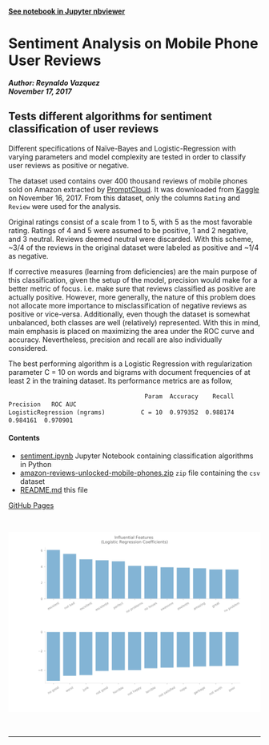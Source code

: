 
<br>

**[See notebook in Jupyter nbviewer](https://nbviewer.jupyter.org/github/reyvaz/Sentiment-Analysis-Mobile/blob/master/sentiment.ipynb)**

# Sentiment Analysis on Mobile Phone User Reviews
***Author: Reynaldo Vazquez***  
***November 17, 2017***

## Tests different algorithms for sentiment classification of user reviews


Different specifications of Naïve-Bayes and Logistic-Regression with varying parameters and model complexity are tested in order to classify user reviews as positive or negative. 

The dataset used contains over 400 thousand reviews of mobile phones sold on Amazon extracted by [PromptCloud](https://www.promptcloud.com/). It was downloaded from [Kaggle](https://www.kaggle.com/PromptCloudHQ/amazon-reviews-unlocked-mobile-phones) on November 16, 2017. From this dataset, only the columns `Rating` and `Review` were used for the analysis. 

Original ratings consist of a scale from 1 to 5, with 5 as the most favorable rating. Ratings of 4 and 5 were assumed to be positive, 1 and 2 negative, and 3 neutral. Reviews deemed neutral were discarded. With this scheme, ~3/4 of the reviews in the original dataset were labeled as positive and ~1/4 as negative. 

If corrective measures (learning from deficiencies) are the main purpose of this classification, given the setup of the model, precision would make for a better metric of focus. i.e. make sure that reviews classified as positive are actually positive. However, more generally, the nature of this problem does not allocate more importance to misclassification of negative reviews as positive or vice-versa. Additionally, even though the dataset is somewhat unbalanced, both classes are well (relatively) represented. With this in mind, main emphasis is placed on maximizing the area under the ROC curve and accuracy. Nevertheless, precision and recall are also individually considered.

The best performing algorithm is a Logistic Regression with regularization parameter C = 10 on words and bigrams with document frequencies of at least 2 in the training dataset. Its performance metrics are as follow,

```
                                      Param  Accuracy    Recall  Precision   ROC AUC
LogisticRegression (ngrams)          C = 10  0.979352  0.988174   0.984161  0.970901
```

#### Contents 
* [sentiment.ipynb](sentiment.ipynb) Jupyter Notebook containing classification algorithms in Python 
* [amazon-reviews-unlocked-mobile-phones.zip](amazon-reviews-unlocked-mobile-phones.zip) `zip` file containing the `csv` dataset
* [README.md](README.md) this file

[GitHub Pages](https://reyvaz.github.io/Sentiment-Analysis-Mobile/)

<br>
<p align="center">
<a href="https://reyvaz.github.io/Sentiment-Analysis-Mobile/" 
rel="see html report">
<img src="words.jpg" alt="Drawing" width = "850"></a>
</p>
<br>
<hr>
<br>
